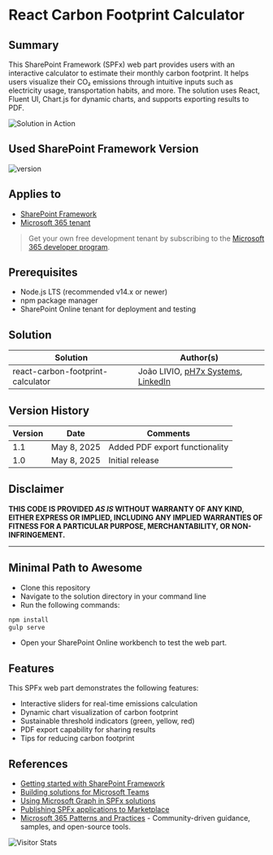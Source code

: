 # React Carbon Footprint Calculator

## Summary

This SharePoint Framework (SPFx) web part provides users with an interactive calculator to estimate their monthly carbon footprint. It helps users visualize their CO₂ emissions through intuitive inputs such as electricity usage, transportation habits, and more. The solution uses React, Fluent UI, Chart.js for dynamic charts, and supports exporting results to PDF.

![Solution in Action](/assets/sample.png)

## Used SharePoint Framework Version

![version](https://img.shields.io/badge/version-1.21.1-green.svg)

## Applies to

* [SharePoint Framework](https://aka.ms/spfx)
* [Microsoft 365 tenant](https://docs.microsoft.com/en-us/sharepoint/dev/spfx/set-up-your-developer-tenant)

> Get your own free development tenant by subscribing to the [Microsoft 365 developer program](http://aka.ms/o365devprogram).

## Prerequisites

* Node.js LTS (recommended v14.x or newer)
* npm package manager
* SharePoint Online tenant for deployment and testing

## Solution

| Solution                          | Author(s)                                                                                                   |
| --------------------------------- | ----------------------------------------------------------------------------------------------------------- |
| react-carbon-footprint-calculator | João LIVIO, [pH7x Systems](https://www.ph7x.com), [LinkedIn](https://www.linkedin.com/in/jlivio/) |

## Version History

| Version | Date        | Comments                       |
| ------- | ----------- | ------------------------------ |
| 1.1     | May 8, 2025 | Added PDF export functionality |
| 1.0     | May 8, 2025 | Initial release                |

## Disclaimer

**THIS CODE IS PROVIDED *AS IS* WITHOUT WARRANTY OF ANY KIND, EITHER EXPRESS OR IMPLIED, INCLUDING ANY IMPLIED WARRANTIES OF FITNESS FOR A PARTICULAR PURPOSE, MERCHANTABILITY, OR NON-INFRINGEMENT.**

---

## Minimal Path to Awesome

* Clone this repository
* Navigate to the solution directory in your command line
* Run the following commands:

```bash
npm install
gulp serve
```

* Open your SharePoint Online workbench to test the web part.

## Features

This SPFx web part demonstrates the following features:

* Interactive sliders for real-time emissions calculation
* Dynamic chart visualization of carbon footprint
* Sustainable threshold indicators (green, yellow, red)
* PDF export capability for sharing results
* Tips for reducing carbon footprint

## References

* [Getting started with SharePoint Framework](https://docs.microsoft.com/en-us/sharepoint/dev/spfx/set-up-your-developer-tenant)
* [Building solutions for Microsoft Teams](https://docs.microsoft.com/en-us/sharepoint/dev/spfx/build-for-teams-overview)
* [Using Microsoft Graph in SPFx solutions](https://docs.microsoft.com/en-us/sharepoint/dev/spfx/web-parts/get-started/using-microsoft-graph-apis)
* [Publishing SPFx applications to Marketplace](https://docs.microsoft.com/en-us/sharepoint/dev/spfx/publish-to-marketplace-overview)
* [Microsoft 365 Patterns and Practices](https://aka.ms/m365pnp) - Community-driven guidance, samples, and open-source tools.

![Visitor Stats](https://m365-visitor-stats.azurewebsites.net/sp-dev-fx-webparts/samples/react-carbon-footprint-calculator)
